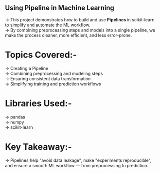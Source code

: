 ## Using Pipeline in Machine Learning

-> This project demonstrates how to build and use **Pipelines** in scikit-learn to simplify and automate the ML workflow.  
-> By combining preprocessing steps and models into a single pipeline, we make the process cleaner, more efficient, and less error-prone.


# Topics Covered:-
-> Creating a Pipeline  
-> Combining preprocessing and modeling steps  
-> Ensuring consistent data transformation  
-> Simplifying training and prediction workflows  

# Libraries Used:-
-> pandas  
-> numpy  
-> scikit-learn  

# Key Takeaway:-
-> Pipelines help "avoid data leakage", make "experiments reproducible", and ensure a smooth ML workflow — from preprocessing to prediction.

